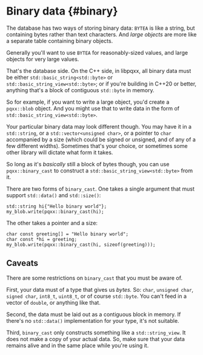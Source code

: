 Binary data {#binary}
===========

The database has two ways of storing binary data: `BYTEA` is like a string, but
containing bytes rather than text characters. And _large objects_ are more
like a separate table containing binary objects.

Generally you'll want to use `BYTEA` for reasonably-sized values, and large
objects for very large values.

That's the database side. On the C++ side, in libpqxx, all binary data must be
either `std::basic_string<std::byte>` or `std::basic_string_view<std::byte>`;
or if you're building in C++20 or better, anything that's a block of
contiguous `std::byte` in memory.

So for example, if you want to write a large object, you'd create a
`pqxx::blob` object. And you might use that to write data in the form of
`std::basic_string_view<std::byte>`.

Your particular binary data may look different though. You may have it in a
`std::string`, or a `std::vector<unsigned char>`, or a pointer to `char`
accompanied by a size (which could be signed or unsigned, and of any of a few
different widths). Sometimes that's your choice, or sometimes some other
library will dictate what form it takes.

So long as it's _basically_ still a block of bytes though, you can use
`pqxx::binary_cast` to construct a `std::basic_string_view<std::byte>` from it.

There are two forms of `binary_cast`. One takes a single argument that must
support `std::data()` and `std::size()`:

    std::string hi{"Hello binary world"};
    my_blob.write(pqxx::binary_cast(hi);

The other takes a pointer and a size:

    char const greeting[] = "Hello binary world";
    char const *hi = greeting;
    my_blob.write(pqxx::binary_cast(hi, sizeof(greeting)));

Caveats
-------

There are some restrictions on `binary_cast` that you must be aware of.

First, your data must of a type that gives us _bytes._  So: `char`,
`unsigned char`, `signed char`, `int8_t`, `uint8_t`, or of course `std::byte`.
You can't feed in a vector of `double`, or anything like that.

Second, the data must be laid out as a contiguous block in memory. If there's
no `std::data()` implementation for your type, it's not suitable.

Third, `binary_cast` only constructs something like a `std::string_view`. It
does not make a copy of your actual data. So, make sure that your data remains
alive and in the same place while you're using it.
